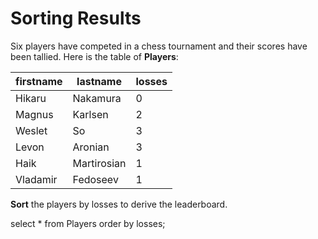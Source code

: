 # Sorting Results

Six players have competed in a chess tournament and their scores have been tallied.
Here is the table of **Players**:

|firstname|lastname|losses|
|-|-|-|
|Hikaru|Nakamura|0|
|Magnus|Karlsen|2|
|Weslet|So|3|
|Levon|Aronian|3|
|Haik|Martirosian|1|
|Vladamir|Fedoseev|1|

**Sort** the players by losses to derive the leaderboard.

select * from Players order by losses;